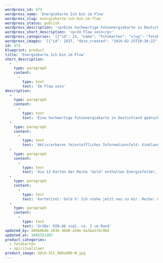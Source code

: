 ```yaml
---
wordpress_id: 473
wordpress_name: 'Energiekarte Ich bin im Flow'
wordpress_slug: energiekarte-ich-bin-im-flow
wordpress_status: publish
wordpress_description: '<p>Eine hochwertige Fotoenergiekarte in Deutschland gedruckt und in Handarbeit laminiert.  Sie ist in Postkartengröße (DIN-A6) oder kleiner gut zu transportieren und kann auch auf den Körper aufgelegt werden.</p><p>Aktivierbares feinstoffliches Informationsfeld: Einklang - Flow - Wahrhaftigkeit - Erleuchtung: In einem Zustand und Erleben des Einklangs mit sich und der Umwelt, mit dem was ich gerade in diesem Moment tue, sein. Daraus entwickelt sich der Zustand des "im Flow-Seins". Dies ist hier gekoppelt an die Stimmigkeit zwischen mir selbst, dem was ich tue und meiner Umgebung.<br />Die 12 Karten der Reihe "Gold" enthalten Energiefelder, welche sich auf einen Zustand von vollständiger Klarheit und dem Erkennen dessen, was ist, beziehen. "Erleuchtung" bezeichnet unserer Erkenntnis nach einen natürlichen Grundzustand eines jeden Menschen, der erlangt werden kann.</p><p>Kartetitel: Gold V: Ich stehe jetzt neu zu mir. Reihe: Gold.</p><p>Größe: DIN-A6 zzgl. ca. 2 cm Rand<br />Andere Formate sind individuell für Sie innerhalb weniger Tage herstellbar. Bitte kontaktieren Sie uns hierfür unter <a href="mailto:info@elvedenverlag.de">info@elvedenverlag.de</a>.</p><p>Anwendungshinweise</p>'
wordpress_short_description: '<p>Im Flow sein</p>'
wordpress_categories: '[{"id": 23, "name": "Fotokarten", "slug": "fotokarten"}, {"id": 36, "name": "Spiritualit\u00e4t", "slug": "spiritualitaet"}]'
wordpress_images: '[{"id": 1037, "date_created": "2016-02-25T10:36:22", "date_created_gmt": "2016-02-25T08:36:22", "date_modified": "2016-02-25T10:36:22", "date_modified_gmt": "2016-02-25T08:36:22", "src": "https://my.feenbaum.de/wp-content/uploads/2016/02/GOLD-XII_800x800-W.jpg", "name": "GOLD-XII_800x800-W", "alt": ""}]'
id: 473
blueprint: product
title: 'Energiekarte Ich bin im Flow'
short_description:
  -
    type: paragraph
    content:
      -
        type: text
        text: 'Im Flow sein'
description:
  -
    type: paragraph
    content:
      -
        type: text
        text: 'Eine hochwertige Fotoenergiekarte in Deutschland gedruckt und in Handarbeit laminiert.  Sie ist in Postkartengröße (DIN-A6) oder kleiner gut zu transportieren und kann auch auf den Körper aufgelegt werden.'
  -
    type: paragraph
    content:
      -
        type: text
        text: 'Aktivierbares feinstoffliches Informationsfeld: Einklang - Flow - Wahrhaftigkeit - Erleuchtung: In einem Zustand und Erleben des Einklangs mit sich und der Umwelt, mit dem was ich gerade in diesem Moment tue, sein. Daraus entwickelt sich der Zustand des "im Flow-Seins". Dies ist hier gekoppelt an die Stimmigkeit zwischen mir selbst, dem was ich tue und meiner Umgebung.'
  -
    type: paragraph
    content:
      -
        type: text
        text: 'Die 12 Karten der Reihe "Gold" enthalten Energiefelder, welche sich auf einen Zustand von vollständiger Klarheit und dem Erkennen dessen, was ist, beziehen. "Erleuchtung" bezeichnet unserer Erkenntnis nach einen natürlichen Grundzustand eines jeden Menschen, der erlangt werden kann.'
  -
    type: paragraph
    content:
      -
        type: text
        text: 'Kartetitel: Gold V: Ich stehe jetzt neu zu mir. Reihe: Gold.'
  -
    type: paragraph
    content:
      -
        type: text
        text: 'Größe: DIN-A6 zzgl. ca. 2 cm Rand'
updated_by: 489b06db-283b-4690-a50e-8a3ba37dc968
updated_at: 1685351307
product_categories:
  - fotokarten
  - spiritualitaet
product_image: GOLD-XII_800x800-W.jpg
---
```

